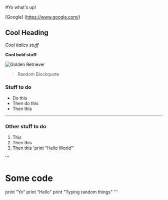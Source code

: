 #Yo what's up!

[Google] (https://www.google.com/)

## Cool Heading
*Cool italics stuff*

**Cool bold stuff**

![Golden Retriever](https://www.petmd.com/sites/default/files/2020-11/picture-of-golden-retriever-dog_0.jpg)

>Random Blockquote

### Stuff to do
* Do this
* Then do this
* Then this

---

### Other stuff to do
1. This
2. Then this
3. Then this 'print "Hello World"'

'''
# Some code
print "Yo"
print "Hello"
print "Typing random things"
'''
